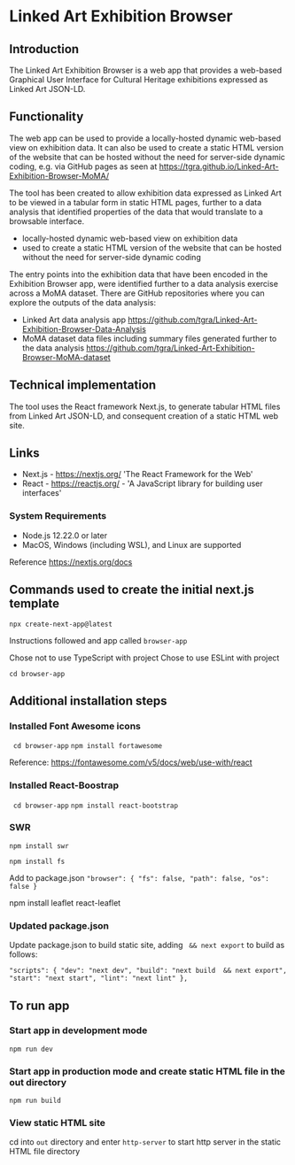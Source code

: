 # Linked Art Exhibition Browser


## Introduction
The Linked Art Exhibition Browser is a web app that provides a web-based Graphical User Interface for Cultural Heritage exhibitions expressed as Linked Art JSON-LD.

## Functionality
The web app can be used to provide a locally-hosted dynamic web-based view on exhibition data. It can also be used to create a static HTML version of the website that can be hosted without the need for server-side dynamic coding, e.g. via GitHub pages as seen at https://tgra.github.io/Linked-Art-Exhibition-Browser-MoMA/

The tool has been created to allow exhibition data expressed as Linked Art to be viewed in a tabular form in static HTML pages, further to a data analysis that identified properties of the data that would translate to a browsable interface.


- locally-hosted dynamic web-based view on exhibition data
- used to create a static HTML version of the website that can be hosted without the need for server-side dynamic coding

The entry points into the exhibition data that have been encoded in the Exhibition Browser app, were identified further to a data analysis exercise across a MoMA dataset. There are GitHub repositories where you can explore the outputs of the data analysis:
- Linked Art data analysis app https://github.com/tgra/Linked-Art-Exhibition-Browser-Data-Analysis
- MoMA dataset data files including summary files generated further to the data analysis  https://github.com/tgra/Linked-Art-Exhibition-Browser-MoMA-dataset


## Technical implementation
The tool uses the React framework Next.js, to generate tabular HTML files from Linked Art JSON-LD, and consequent creation of a static HTML web site. 


## Links
- Next.js - https://nextjs.org/  'The React Framework for the Web'
- React - https://reactjs.org/ - 'A JavaScript library for building user interfaces'



### System Requirements

- Node.js 12.22.0 or later
- MacOS, Windows (including WSL), and Linux are supported

Reference https://nextjs.org/docs

## Commands used to create the initial next.js template 

`npx create-next-app@latest`

Instructions followed and app called `browser-app`

Chose not to use TypeScript with project
Chose to use ESLint with project

`cd browser-app`

## Additional installation steps
### Installed Font Awesome icons
` cd browser-app`
`npm install fortawesome`

Reference: https://fontawesome.com/v5/docs/web/use-with/react


### Installed React-Boostrap

` cd browser-app`
`npm install react-bootstrap`

### SWR
`npm install swr`

`npm install fs` 

Add to package.json
`"browser": {
  "fs": false,
  "path": false,
  "os": false
}`


npm install leaflet react-leaflet
### Updated package.json

Update package.json to build static site, adding ` && next export` to build as follows:

`"scripts": {
    "dev": "next dev",
    "build": "next build  && next export",
    "start": "next start",
    "lint": "next lint"
  },`

## To run app

### Start app in development mode
`npm run dev`

### Start app in production mode and create static HTML file in the out directory
`npm run build`

### View static HTML site
cd into `out` directory and enter `http-server` to start http server in the static HTML file directory
